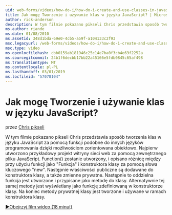 ```yaml
---
uid: web-forms/videos/how-do-i/how-do-i-create-and-use-classes-in-javascript
title: Jak mogę Tworzenie i używanie klas w języku JavaScript? | Microsoft Docs
author: rick-anderson
description: W tym filmie pokazano pikseli Chris przedstawia sposób tworzenia klas w języku JavaScript za pomocą funkcji podobne do innych języków programowania, za pomocą capabilitie zorientowana obiektowo...
ms.author: riande
ms.date: 01/08/2010
ms.assetid: 348d1bda-69e0-4cb5-a59f-a104133c2f93
msc.legacyurl: /web-forms/videos/how-do-i/how-do-i-create-and-use-classes-in-javascript
msc.type: video
ms.openlocfilehash: cbb0159ab181946c25c14e7ba0f3cb4e63f2252a
ms.sourcegitcommit: 24b1f6decbb17bb22a45166e5fdb0845c65af498
ms.translationtype: MT
ms.contentlocale: pl-PL
ms.lasthandoff: 03/01/2019
ms.locfileid: "57078104"
---
```

<a name="how-do-i-create-and-use-classes-in-javascript"></a>Jak mogę Tworzenie i używanie klas w języku JavaScript?
====================
przez [Chris pikseli](https://twitter.com/chrispels)

W tym filmie pokazano pikseli Chris przedstawia sposób tworzenia klas w języku JavaScript za pomocą funkcji podobne do innych języków programowania dzięki możliwościom zorientowana obiektowo. Najpierw utworzono przykładowy projekt witryny sieci web za pomocą zewnętrznego pliku JavaScript. Function() zostanie utworzony, i opisano różnicę między przy użyciu funkcji jako "Funkcja" i konstruktora klasy za pomocą słowa kluczowego "new". Następnie właściwości publiczne są dodawane do konstruktora klasy, a także zmienne prywatne. Następnie to oddzielna funkcja jest utworzone i przypisane jako metodę do klasy. Alternatywnie tej samej metody jest wyświetlany jako funkcję zdefiniowaną w konstruktorze klasy. Na koniec metody prywatnej klasy jest tworzone i używane w ramach konstruktora klasy.

[&#9654;Obejrzyj film wideo (18 minut)](https://channel9.msdn.com/Blogs/ASP-NET-Site-Videos/how-do-i-create-and-use-classes-in-javascript)
